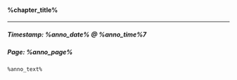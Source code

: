  #### %chapter_title%
 * * *
 ##### Timestamp: %anno_date% @ %anno_time%7
 ##### Page: %anno_page%
 ```
 %anno_text%
 ```